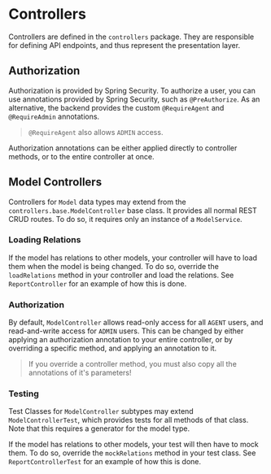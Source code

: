 # Controllers

Controllers are defined in the `controllers` package. They are responsible for defining API endpoints, and thus represent the presentation layer.

## Authorization

Authorization is provided by Spring Security. To authorize a user, you can use annotations provided by Spring Security, such as `@PreAuthorize`. As an alternative, the backend provides the custom `@RequireAgent` and `@RequireAdmin` annotations.

> `@RequireAgent` also allows `ADMIN` access.

Authorization annotations can be either applied directly to controller methods, or to the entire controller at once.

## Model Controllers

Controllers for `Model` data types may extend from the `controllers.base.ModelController` base class. It provides all normal REST CRUD routes. To do so, it requires only an instance of a `ModelService`.

### Loading Relations

If the model has relations to other models, your controller will have to load them when the model is being changed. To do so, override the `loadRelations` method in your controller and load the relations.
See `ReportController` for an example of how this is done.

### Authorization

By default, `ModelController` allows read-only access for all `AGENT` users, and read-and-write access for `ADMIN` users. This can be changed by either applying an authorization annotation to your entire controller, or by overriding a specific method, and applying an annotation to it.

> If you override a controller method, you must also copy all the annotations of it's parameters!

### Testing

Test Classes for `ModelController` subtypes may extend `ModelControllerTest`, which provides tests for all methods of that class. Note that this requires a generator for the model type.

If the model has relations to other models, your test will then have to mock them. To do so, override the `mockRelations` method in your test class. See `ReportControllerTest` for an example of how this is done.
